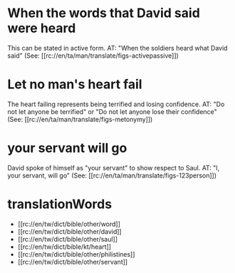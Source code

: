 # When the words that David said were heard

This can be stated in active form. AT: "When the soldiers heard what David said" (See: [[rc://en/ta/man/translate/figs-activepassive]])

# Let no man's heart fail

The heart failing represents being terrified and losing confidence. AT: "Do not let anyone be terrified" or "Do not let anyone lose their confidence" (See: [[rc://en/ta/man/translate/figs-metonymy]])

# your servant will go

David spoke of himself as "your servant" to show respect to Saul. AT: "I, your servant, will go" (See: [[rc://en/ta/man/translate/figs-123person]])

# translationWords

* [[rc://en/tw/dict/bible/other/word]]
* [[rc://en/tw/dict/bible/other/david]]
* [[rc://en/tw/dict/bible/other/saul]]
* [[rc://en/tw/dict/bible/kt/heart]]
* [[rc://en/tw/dict/bible/other/philistines]]
* [[rc://en/tw/dict/bible/other/servant]]